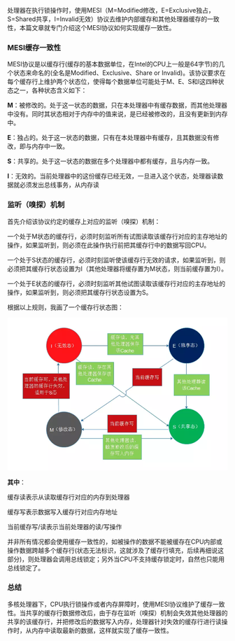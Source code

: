 处理器在执行锁操作时，使用MESI（M=Modified修改，E=Exclusive独占，S=Shared共享，I=Invalid无效）协议去维护内部缓存和其他处理器缓存的一致性，本篇文章就专门介绍这个MESI协议如何实现缓存一致性。
### MESI缓存一致性
MESI协议是以缓存行(缓存的基本数据单位，在Intel的CPU上一般是64字节)的几个状态来命名的(全名是Modified、Exclusive、Share or Invalid)。该协议要求在每个缓存行上维护两个状态位，使得每个数据单位可能处于M、E、S和I这四种状态之一，各种状态含义如下：

**M**：被修改的。处于这一状态的数据，只在本处理器中有缓存数据，而其他处理器中没有。同时其状态相对于内存中的值来说，是已经被修改的，且没有更新到内存中。

**E**：独占的。处于这一状态的数据，只有在本处理器中有缓存，且其数据没有修改，即与内存中一致。

**S**：共享的。处于这一状态的数据在多个处理器中都有缓存，且与内存一致。

**I**：无效的。当前处理器中的这份缓存已经无效，一旦进入这个状态，处理器读数据就必须发出总线事务，从内存读
### 监听（嗅探）机制
首先介绍该协议约定的缓存上对应的监听（嗅探）机制：

一个处于M状态的缓存行，必须时刻监听所有试图读取该缓存行对应的主存地址的操作，如果监听到，则必须在此操作执行前把其缓存行中的数据写回CPU。

一个处于S状态的缓存行，必须时刻监听使该缓存行无效的请求，如果监听到，则必须把其缓存行状态设置为I（其他处理器将缓存置为M状态，则当前缓存置为I）。

一个处于E状态的缓存行，必须时刻监听其他试图读取该缓存行对应的主存地址的操作，如果监听到，则必须把其缓存行状态设置为S。

根据以上规则，我画了一个缓存行状态图：

![](2.3.2/1.jpg)

**其中**：

缓存读表示从读取缓存行对应的内存到处理器

缓存写表示数据写入缓存行对应内存地址

当前缓存写/读表示当前处理器的读/写操作

并非所有情况都会使用缓存一致性的，如被操作的数据不能被缓存在CPU内部或操作数据跨越多个缓存行(状态无法标识，这就涉及了缓存行填充，后续再细说这部分)，则处理器会调用总线锁定；另外当CPU不支持缓存锁定时，自然也只能用总线锁定了。
### 总结
多核处理器下，CPU执行锁操作或者内存屏障时，使用MESI协议维护了缓存一致性。当共享的缓存行数据修改后，由于存在监听（嗅探）机制会失效其他处理器的共享的该缓存行，并把修改后的数据写入内存，处理器针对失效的缓存行进行读操作时，从内存中读取最新的数据，这样就实现了缓存一致性。
